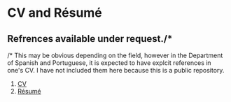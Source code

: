 # CV and Résumé

## Refrences available under request./*

/* This may be obvious depending on the field, however in the Department of Spanish and Portuguese, it is expected to have explcit references in one's CV. I have not included them here because this is a public repository.

1. [CV]()
2. [Résumé]()
